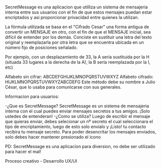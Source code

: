 SecretMessage es una aplicacion que utilliza un sistema de mensajeria interna entre sus usuarios con el fin de que estos mensajes puedan estar encriptados y asi proporcionar privacidad entre quienes la utilizan.

La fórmula utilizada se basa en el "Cifrado Cesar" una forma antigua de convertir un MENSAJE en otro, con el fin de que el MENSAJE inicial, sea difícil de entender por los demás. Conciste en sustituir una letra del texto original y reemplazarla por otra letra que se encuentra ubicada en un número fijo de posiciones señalado.

Por ejemplo, con un desplazamiento de 33, la A sería sustituida por la H (situada 33 lugares a la derecha de la A), la B sería reemplazada por la I, etc)

Alfabeto sin cifrar: ABCDEFGHIJKLMNOPQRSTUVWXYZ
Alfabeto cifrado: HIJKLMNOPQRSTUVWXYZABCDEFG
Este método debe su nombre a Julio César, que lo usaba para comunicarse con sus generales.



Informacion para usuarios:

-¿Que es SecretMessage?
SecretMessage es un sistema de mensajeria interna con el cual puedes enviar mensajes secretos a tus amigos. ¡Solo ustedes de entenderan!
-¿Como se utiliza?
Luego de escribir el mensaje que quieras enviar, debes selecionar un nº secreto el cual seleccionara el tipo de encriptamiento, luego de esto solo envialo y ¡Listo! tu contacto recibira tu mensaje secreto.
Para poder desencritar los mensajes enviados, solo debes hacer mantener presionado el icono   

PD: SecretMessage es una aplicacion para diversion, no debe ser utilizado para hacer el mal!

Proceso creativo - Desarrollo UX/UI
